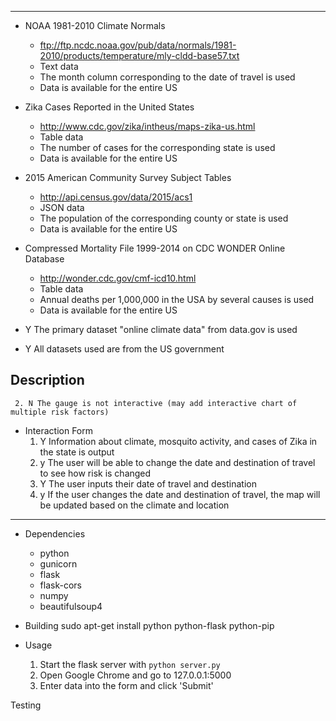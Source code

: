  --------
 * NOAA 1981-2010 Climate Normals 
     - ftp://ftp.ncdc.noaa.gov/pub/data/normals/1981-2010/products/temperature/mly-cldd-base57.txt
    - Text data
    - The month column corresponding to the date of travel is used
    - Data is available for the entire US

* Zika Cases Reported in the United States
    - http://www.cdc.gov/zika/intheus/maps-zika-us.html 
    - Table data
    - The number of cases for the corresponding state is used
    - Data is available for the entire US

* 2015 American Community Survey Subject Tables
    - http://api.census.gov/data/2015/acs1
    - JSON data
    - The population of the corresponding county or state is used
    - Data is available for the entire US

* Compressed Mortality File 1999-2014 on CDC WONDER Online Database
    - http://wonder.cdc.gov/cmf-icd10.html
    - Table data
    - Annual deaths per 1,000,000 in the USA by several causes is used
     - Data is available for the entire US
 
 * Y The primary dataset "online climate data" from data.gov is used
 
* Y All datasets used are from the US government
 
 Description
 -----------
     2. N The gauge is not interactive (may add interactive chart of multiple risk factors)
 
 * Interaction Form
    1. Y Information about climate, mosquito activity, and cases of Zika in the state is output
     2. y The user will be able to change the date and destination of travel to see how risk is changed
     3. Y The user inputs their date of travel and destination
     4. y If the user changes the date and destination of travel, the map will be updated based on the climate and location
 ----------
 * Dependencies
     - python
    - gunicorn
     - flask
     - flask-cors
    - numpy
    - beautifulsoup4
 
 * Building
     sudo apt-get install python python-flask python-pip
 
 * Usage
     1. Start the flask server with `python server.py`
    2. Open Google Chrome and go to 127.0.0.1:5000
     3. Enter data into the form and click 'Submit'
 
 Testing
